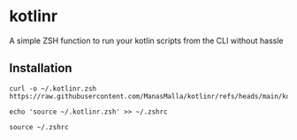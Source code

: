 # kotlinr

A simple ZSH function to run your kotlin scripts from the CLI without hassle

## Installation

```
curl -o ~/.kotlinr.zsh https://raw.githubusercontent.com/ManasMalla/kotlinr/refs/heads/main/kotlinr.sh

echo 'source ~/.kotlinr.zsh' >> ~/.zshrc

source ~/.zshrc
```
